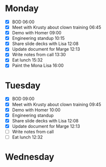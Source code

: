 # Monday

- [x] BOD 06:00
- [x] Meet with Krusty about clown training 06:45
- [x] Demo with Homer 09:00
- [x] Engineering standup 10:15
- [x] Share slide decks with Lisa 12:08
- [x] Update document for Marge 12:13
- [x] Write notes from call 13:30
- [x] Eat lunch 15:32
- [x] Paint the Mona Lisa 16:00

# Tuesday

- [x] BOD 09:00
- [x] Meet with Krusty about clown training 09:45
- [x] Demo with Homer 10:00
- [x] Engineering standup
- [x] Share slide decks with Lisa 12:08
- [x] Update document for Marge 12:13
- [ ] Write notes from call
- [ ] Eat lunch 12:32

# Wednesday
